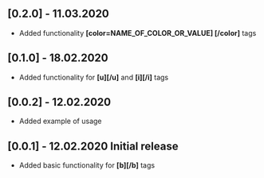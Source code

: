 ## [0.2.0] - 11.03.2020
* Added functionality **[color=NAME_OF_COLOR_OR_VALUE] [/color]** tags
## [0.1.0] - 18.02.2020
* Added functionality for **[u][/u]** and **[i][/i]** tags
## [0.0.2] - 12.02.2020
* Added example of usage
## [0.0.1] - 12.02.2020 Initial release
* Added basic functionality for **[b][/b]** tags
